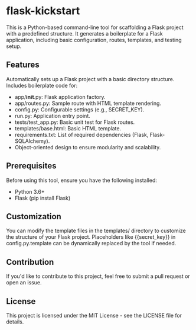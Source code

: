 # flask-kickstart

This is a Python-based command-line tool for scaffolding a Flask project with a predefined structure. It generates a boilerplate for a Flask application, including basic configuration, routes, templates, and testing setup.

## Features
Automatically sets up a Flask project with a basic directory structure.
Includes boilerplate code for:
- app/__init__.py: Flask application factory.
- app/routes.py: Sample route with HTML template rendering.
- config.py: Configurable settings (e.g., SECRET_KEY).
- run.py: Application entry point.
- tests/test_app.py: Basic unit test for Flask routes.
- templates/base.html: Basic HTML template.
- requirements.txt: List of required dependencies (Flask, Flask-SQLAlchemy).
- Object-oriented design to ensure modularity and scalability.
## Prerequisites
Before using this tool, ensure you have the following installed:

- Python 3.6+
- Flask (pip install Flask)

## Customization
You can modify the template files in the templates/ directory to customize the structure of your Flask project.
Placeholders like {{secret_key}} in config.py.template can be dynamically replaced by the tool if needed.

## Contribution
If you'd like to contribute to this project, feel free to submit a pull request or open an issue.

## License
This project is licensed under the MIT License - see the LICENSE file for details.